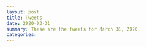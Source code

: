 ```yaml
---
layout: post
title: Tweets
date: 2020-03-31
summary: These are the tweets for March 31, 2020.
categories:
---
```


